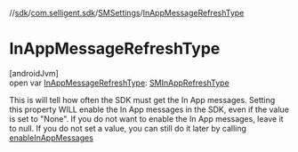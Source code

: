 //[sdk](../../../index.md)/[com.selligent.sdk](../index.md)/[SMSettings](index.md)/[InAppMessageRefreshType](-in-app-message-refresh-type.md)

# InAppMessageRefreshType

[androidJvm]\
open var [InAppMessageRefreshType](-in-app-message-refresh-type.md): [SMInAppRefreshType](../-s-m-in-app-refresh-type/index.md)

This is will tell how often the SDK must get the In App messages. Setting this property WILL enable the In App messages in the SDK, even if the value is set to &quot;None&quot;. If you do not want to enable the In App messages, leave it to null. If you do not set a value, you can still do it later by calling [enableInAppMessages](../-s-m-manager/enable-in-app-messages.md)
